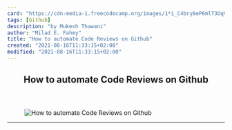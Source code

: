 ```yaml
---
card: "https://cdn-media-1.freecodecamp.org/images/1*i_C4bry8eP6mlT3OqVo45A.jpeg"
tags: [Github]
description: "by Mukesh Thawani"
author: "Milad E. Fahmy"
title: "How to automate Code Reviews on Github"
created: "2021-08-16T11:33:15+02:00"
modified: "2021-08-16T11:33:15+02:00"
---
```

<div class="site-wrapper">
<main id="site-main" class="site-main outer">
<div class="inner">
<article class="post-full post tag-github tag-technology tag-code tag-chatbots tag-productivity ">
<header class="post-full-header">
<h1 class="post-full-title">How to automate Code Reviews on Github</h1>
</header>
<figure class="post-full-image">
<picture>
<source media="(max-width: 700px)" sizes="1px" srcset="data:image/gif;base64,R0lGODlhAQABAIAAAAAAAP///yH5BAEAAAAALAAAAAABAAEAAAIBRAA7 1w">
<source media="(min-width: 701px)" sizes="(max-width: 800px) 400px,
(max-width: 1170px) 700px,
1400px" srcset="https://cdn-media-1.freecodecamp.org/images/1*i_C4bry8eP6mlT3OqVo45A.jpeg 300w,
https://cdn-media-1.freecodecamp.org/images/1*i_C4bry8eP6mlT3OqVo45A.jpeg 600w,
https://cdn-media-1.freecodecamp.org/images/1*i_C4bry8eP6mlT3OqVo45A.jpeg 1000w,
https://cdn-media-1.freecodecamp.org/images/1*i_C4bry8eP6mlT3OqVo45A.jpeg 2000w">
<img onerror="this.style.display='none'" src="https://cdn-media-1.freecodecamp.org/images/1*i_C4bry8eP6mlT3OqVo45A.jpeg" alt="How to automate Code Reviews on Github">
</picture>
</figure>
<section class="post-full-content">
<div class="post-content medium-migrated-article">
</div>
<hr>
</section>
</article>
</div>
</main>
</div>
<!-- Google Tag Manager (noscript) -->
<!-- End Google Tag Manager (noscript) -->
